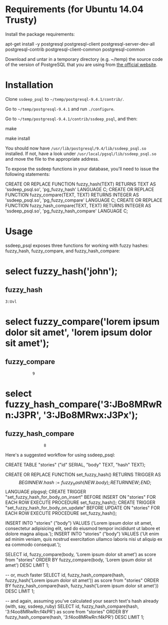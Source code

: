 Requirements (for Ubuntu 14.04 Trusty)
============

Install the package requirements:

  apt-get install -y postgresql postgresql-client postgresql-server-dev-all postgresql-contrib postgresql-client-common postgresql-common

Download and untar in a temporary directory (e.g. ~/temp) the source code of the version of PostgreSQL that you are using from [the official website](http://www.postgresql.org/ftp/source).

Installation
============

Clone `ssdeep_psql` to `~/temp/postgresql-9.4.1/contrib/`.

Go to `~/temp/postgresql-9.4.1` and run `./configure`.

Go to `~/temp/postgresql-9.4.1/contrib/ssdeep_psql`, and then:

  make
  
  make install
  
You should now have `/usr/lib/postgresql/9.4/lib/ssdeep_psql.so` installed. If not, have a look under `/usr/local/pgsql/lib/ssdeep_psql.so` and move the file to the appropriate address.

To expose the ssdeep functions in your database, you'll need to issue the following statements:

  CREATE OR REPLACE FUNCTION fuzzy_hash(TEXT) RETURNS TEXT AS 'ssdeep_psql.so', 'pg_fuzzy_hash' LANGUAGE C;
  CREATE OR REPLACE FUNCTION fuzzy_compare(TEXT, TEXT) RETURNS INTEGER AS 'ssdeep_psql.so', 'pg_fuzzy_compare' LANGUAGE C;
  CREATE OR REPLACE FUNCTION fuzzy_hash_compare(TEXT, TEXT) RETURNS INTEGER AS 'ssdeep_psql.so', 'pg_fuzzy_hash_compare' LANGUAGE C;

Usage
=====

ssdeep_psql exposes three functions for working with fuzzy hashes: fuzzy_hash, fuzzy_compare, and fuzzy_hash_compare:

  # select fuzzy_hash('john');
   fuzzy_hash
   ------------
    3:Uvl

  # select fuzzy_compare('lorem ipsum dolor sit amet', 'lorem ipsum dolor sit amet');
   fuzzy_compare
   ---------------
                9

  # select fuzzy_hash_compare('3:JBo8MRwRn:J3PR', '3:JBo8MRwx:J3Px');
   fuzzy_hash_compare
   --------------------
                     8

Here's a suggested workflow for using ssdeep_psql:

  CREATE TABLE "stories" ("id" SERIAL, "body" TEXT, "hash" TEXT);

  CREATE OR REPLACE FUNCTION set_fuzzy_hash() RETURNS TRIGGER AS $$
  BEGIN
      NEW.hash := fuzzy_hash(NEW.body);
      RETURN NEW;
  END;
  $$ LANGUAGE plpgsql;
  CREATE TRIGGER "set_fuzzy_hash_for_body_on_insert" BEFORE INSERT ON "stories"
    FOR EACH ROW EXECUTE PROCEDURE set_fuzzy_hash();
  CREATE TRIGGER "set_fuzzy_hash_for_body_on_update" BEFORE UPDATE ON "stories"
    FOR EACH ROW EXECUTE PROCEDURE set_fuzzy_hash();

  INSERT INTO "stories" ("body") VALUES ('Lorem ipsum dolor sit amet, consectetur adipisicing elit, sed do eiusmod tempor incididunt ut labore et dolore magna aliqua.');
  INSERT INTO "stories" ("body") VALUES ('Ut enim ad minim veniam, quis nostrud exercitation ullamco laboris nisi ut aliquip ex ea commodo consequat.');

  SELECT id, fuzzy_compare(body, 'Lorem ipsum dolor sit amet') as score from "stories" ORDER BY fuzzy_compare(body, 'Lorem ipsum dolor sit amet') DESC LIMIT 1;

  -- or, much faster
  SELECT id, fuzzy_hash_compare(hash, fuzzy_hash('Lorem ipsum dolor sit amet')) as score from "stories"
  ORDER BY fuzzy_hash_compare(hash, fuzzy_hash('Lorem ipsum dolor sit amet')) DESC LIMIT 1;

  -- and again, assuming you've calculated your search text's hash already (with, say, ssdeep_ruby)
  SELECT id, fuzzy_hash_compare(hash, '3:f4oo8MRwRn:f4kPR') as score from "stories"
  ORDER BY fuzzy_hash_compare(hash, '3:f4oo8MRwRn:f4kPR') DESC LIMIT 1;

